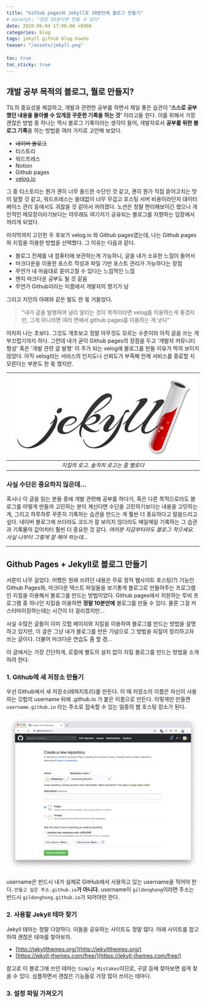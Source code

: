 ```yaml
---
title: "Github pages와 Jekyll로 10분만에 블로그 만들기"
# excerpt: "정말 10분이면 만들 수 있다"
date: 2020-06-04 17:00:00 +0900
categories: blog
tags: jekyll github blog howto
teaser: "/assets/jekyll.png"

toc: true  
toc_sticky: true 
---
```


## 개발 공부 목적의 블로그, 뭘로 만들지?
TIL의 중요성을 체감하고, 개발과 관련한 공부를 하면서 제일 좋은 습관이 **'스스로 공부했던 내용을 돌아볼 수 있게끔 꾸준한 기록을 하는 것'** 이라고들 한다. 이를 위해서 가장 괜찮은 방법 중 하나는 역시 블로그 기록이라는 생각이 들어, 개발자로서 **공부를 위한 블로그 기록**을 하는 방법을 여러 가지로 고안해 보았다. 

 * <del>네이버 블로그</del>
 * 티스토리
 * 워드프레스
 * Notion
 * Github pages
 * [velog.io](http://velog.io)

그 중 티스토리는 뭔가 괜히 너무 올드한 수단인 것 같고, 괜히 뭔가 직접 뜯어고치는 맛이 덜할 것 같고, 워드프레스는 쓸데없이 너무 무겁고 호스팅 서버 비용이라던지 데이터베이스 관리 등에서도 귀찮을 것 같아서 꺼려졌다. 노션은 정말 편리해보이긴 했으나 개인적인 메모장이라기보다는 아무래도 여기저기 공유되는 블로그를 지향하는 입장에서 꺼리게 되었다.

마지막까지 고민한 두 후보가 velog.io 와 Github pages였는데, 나는 Github pages와 지킬을 이용한 방법을 선택했다. 그 이유는 다음과 같다.

 * 블로그 전체를 내 컴퓨터에 보관하는게 가능하니, 글을 내가 소유한 느낌이 들어서
 * 마크다운을 이용한 포스트 작성과 파일 기반 포스트 관리가 가능하다는 장점
 * 무언가 내 마음대로 뜯어고칠 수 있다는 느낌적인 느낌
 * 왠지 마크다운 공부도 될 것 같음
 * 무언가 Github이라는 이름에서 개발자의 향기가 남

 그리고 지인의 아래와 같은 말도 한 몫 거들었다.

 > "내가 글을 발행하여 널리 알리는 것이 목적이라면 velog를 이용하는게 좋겠지만, 그게 아니라면 여러 면에서 github pages를 이용하는 게 낫다"

어차피 나는 초보다. 그것도 개초보고 정말 아무것도 모르는 수준이라 아직 글을 쓰는 게 부끄럽기까지 하다. 그런데 내가 굳이 Github pages의 장점을 두고 '개발자 커뮤니티 형성' 혹은 '개발 관련 글 발행' 이 주가 되는 velog에 블로그를 만들 이유가 딱히 보이지 않았다. 아직 velog라는 서비스의 인지도나 신뢰도가 부족해 언제 서비스를 종료할 지 모른다는 부분도 한 몫 했지만.

| ![jekyll](/assets/jekyll.png) |
|:--:|
| *지킬의 로고. 솔직히 로고는 좀 별로다* |
 

### 사실 수단은 중요하지 읺은데...
혹시나 이 글을 읽는 분들 중에 개발 관련해 공부를 하다가, 혹은 다른 목적으로라도 블로그를 어떻게 만들까 고민하는 분이 계신다면 수단을 고민하기보다는 내용을 고민하는게, 그리고 하루하루 꾸준히 기록하는 습관을 만드는 게 훨씬 더 중요하다고 말씀드리고 싶다. 네이버 블로그에 쓰더라도 코드가 잘 보이지 않더라도 매일매일 기록하는 그 습관과 기록물의 값어치터 훨씬 더 중요한 것 같다. *여러분 지금부터라도 블로그 적으세요. 사실 나부터 그렇게 잘 해야 하는데...* 

---

## Github Pages + Jekyll로 블로그 만들기
서론이 너무 길었다. 어쨌든 원래 쓰려던 내용은 무료 정적 웹사이트 호스팅(?) 기능인 Github Pages와, 마크다운 텍스트 파일들을 보기좋게 블로그로 만들어주는 프로그램인 지킬을 이용해서 블로그를 만드는 방법이었다. Github pages에서 지원하는 루비 프로그램 중 하나인 지킬을 이용하면 **정말 10분만에** 블로그를 만들 수 있다. 물론 그걸 커스터마이징하는데는 시간이 더 걸리겠지만...

사실 수많은 글들이 이미 깃헙 페이지와 지킬을 이용하여 블로그를 만드는 방법을 설명하고 있지만, 이 글은 그냥 내가 블로그를 만든 기념으로 그 방법을 되짚어 정리하고자 쓰는 글이다. 더불어 마크다운 연습도 좀 할 겸...

이 글에서는 가장 간단하게, 로컬에 별도의 설치 없이 지킬 블로그를 만드는 방법을 소개하려 한다.


### 1. Github에 새 저장소 만들기
우선 Github에서 새 저장소(레파지토리)를 만든다. 이 때 저장소의 이름은 자신이 사용하는 깃헙의 username 뒤에 .github.io 가 붙은 이름으로 만든다. 이렇게만 만들면 `username.github.io` 라는 주소로 접속할 수 있는 일종의 웹 호스팅 장소가 된다.

![makejekyll_1](/assets/makejekyll_1.png)

username은 반드시 내가 실제로 GitHub에서 사용하고 있는 username을 적어야 한다. `만들고 싶은 주소.github.io`**가 아니다.** username이 `gildonghong`이라면 주소는 반드시 `gildonghong.github.io`가 되어야만 한다.

### 2. 사용할 Jekyll 테마 찾기
Jekyll 테마는 정말 다양하다. 이들을 공유하는 사이트도 정말 많다. 아래 사이트를 참고하여 괜찮은 테마를 찾아보자.

 * [http://jekyllthemes.org/](http://jekyllthemes.org/)
 * [https://jekyll-themes.com/free/](https://jekyll-themes.com/free/)

참고로 이 블로그에 쓰인 테마는 `Simply Mistakes`이므로, 구글 등에 찾아보면 쉽게 찾을 수 있다. 심플하면서 괜찮은 기능들로 가장 많이 쓰이는 테마다.

### 3. 설정 파일 가져오기